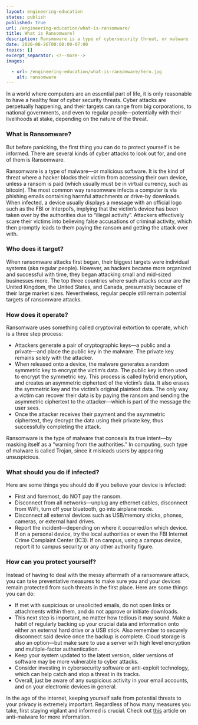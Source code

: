 ```yaml
---
layout: engineering-education
status: publish
published: true
url: /engineering-education/what-is-ransomware/
title: What is Ransomware?
description: Ransmoware is a type of cybersecurity threat, or malware (malicious software) that attackers use to hack into their victims' devices, and force them to pay a ransom.
date: 2020-08-26T00:00:00-07:00
topics: []
excerpt_separator: <!--more-->
images:

  - url: /engineering-education/what-is-ransomware/hero.jpg
    alt: ransomware
---
```

In a world where computers are an essential part of life, it is only reasonable to have a healthy fear of cyber security threats. Cyber attacks are perpetually happening, and their targets can range from big corporations, to national governments, and even to regular people––potentially with their livelihoods at stake, depending on the nature of the threat.
<!--more-->
### What is Ransomware?
But before panicking, the first thing you can do to protect yourself is be informed. There are several kinds of cyber attacks to look out for, and one of them is Ransomware. 

Ransomware is a type of malware––or malicious software. It is the kind of threat where a hacker blocks their victim from accessing their own device, unless a ransom is paid (which usually must be in virtual currency, such as bitcoin). The most common way ransomware infects a computer is via phishing emails containing harmful attachments or drive-by downloads. When infected, a device usually displays a message with an official logo such as the FBI or Interpol’s, implying that the victim’s device has been taken over by the authorities due to “illegal activity”. Attackers effectively scare their victims into believing false accusations of criminal activity, which then promptly leads to them paying the ransom and getting the attack over with.

### **Who does it target?**

When ransomware attacks first began, their biggest targets were individual systems (aka regular people). However, as hackers became more organized and successful with time, they began attacking small and mid-sized businesses more. The top three countries where such attacks occur are the United Kingdom, the United States, and Canada, presumably because of their large market sizes. Nevertheless, regular people still remain potential targets of ransomware attacks.

### **How does it operate?**

Ransomware uses something called cryptoviral extortion to operate, which is a three step process:
- Attackers generate a pair of cryptographic keys––a public and a private––and place the public key in the malware. The private key remains solely with the attacker.
- When released onto a device, the malware generates a random symmetric key to encrypt the victim’s data. The public key is then used to encrypt the symmetric key. This process is called hybrid encryption, and creates an asymmetric ciphertext of the victim’s data. It also erases the symmetric key and the victim’s original plaintext data. The only way a victim can recover their data is by paying the ransom and sending the asymmetric ciphertext to the attacker––which is part of the message the user sees.
- Once the attacker receives their payment and the asymmetric ciphertext, they decrypt the data using their private key, thus successfully completing the attack.

Ransomware is the type of malware that conceals its true intent––by masking itself as a “warning from the authorities.” In computing, such type of malware is called Trojan, since it misleads users by appearing unsuspicious.

### **What should you do if infected?**

Here are some things you should do if you believe your device is infected:
- First and foremost, do NOT pay the ransom.
- Disconnect from all networks––unplug any ethernet cables, disconnect from WiFi, turn off your bluetooth, go into airplane mode.
- Disconnect all external devices such as USB/memory sticks, phones, cameras, or external hard drives.
- Report the incident––depending on where it occurred/on which device. If on a personal device, try the local authorities or even the FBI Internet Crime Complaint Center (IC3). If on campus, using a campus device, report it to campus security or any other authority figure.

### **How can you protect yourself?**

Instead of having to deal with the messy aftermath of a ransomware attack, you can take preventative measures to make sure you and your devices remain protected from such threats in the first place. Here are some things you can do:
- If met with suspicious or unsolicited emails, do not open links or attachments within them, and do not approve or initiate downloads.
- This next step is important, no matter how tedious it may sound. Make a habit of regularly backing up your crucial data and information onto either an external hard drive or a USB stick. Also remember to securely disconnect said device once the backup is complete. Cloud storage is also an option––but make sure to use a server with high level encryption and multiple-factor authentication.
- Keep your system updated to the latest version, older versions of software may be more vulnerable to cyber attacks.
- Consider investing in cybersecurity software or anti-exploit technology, which can help catch and stop a threat in its tracks.
- Overall, just be aware of any suspicious activity in your email accounts, and on your electronic devices in general.

In the age of the internet, keeping yourself safe from potential threats to your privacy is extremely important. Regardless of how many measures you take, first staying vigilant and informed is crucial. Check out [this](https://www.section.io/engineering-education/what-is-anti-virus-software/) article on anti-malware for more information.
